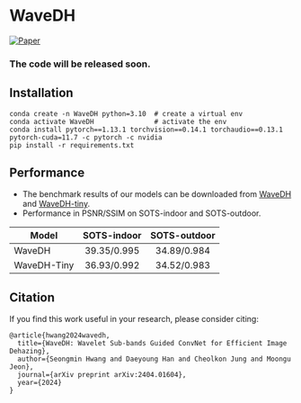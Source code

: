 # WaveDH
[![Paper](https://img.shields.io/badge/arXiv-Paper-<COLOR>.svg)](https://arxiv.org/abs/2404.01604)

### The code will be released soon.

## Installation
```
conda create -n WaveDH python=3.10  # create a virtual env
conda activate WaveDH               # activate the env
conda install pytorch==1.13.1 torchvision==0.14.1 torchaudio==0.13.1 pytorch-cuda=11.7 -c pytorch -c nvidia
pip install -r requirements.txt
```


## Performance
  - The benchmark results of our models can be downloaded from [WaveDH](https://gisto365-my.sharepoint.com/:f:/g/personal/sm_hwang_gm_gist_ac_kr/EqjCvWt-Sg5KhhTcxCPHLj8BXrj7piY13YUN3NJIw5MmEg?e=Ed2VhZ) and [WaveDH-tiny](https://gisto365-my.sharepoint.com/:f:/g/personal/sm_hwang_gm_gist_ac_kr/EvcqhOPBG4lHgXDTKWk2nXsBS_rixBAhkY_74mwU1C0VEg?e=R9pFUc).
  - Performance in PSNR/SSIM on SOTS-indoor and SOTS-outdoor.
  
  | Model         | SOTS-indoor  | SOTS-outdoor |
  | ------------- |:------------:|:------------:|
  | WaveDH        | 39.35/0.995  | 34.89/0.984 |
  | WaveDH-Tiny   | 36.93/0.992  | 34.52/0.983 |

## Citation
If you find this work useful in your research, please consider citing:

```
@article{hwang2024wavedh,
  title={WaveDH: Wavelet Sub-bands Guided ConvNet for Efficient Image Dehazing},
  author={Seongmin Hwang and Daeyoung Han and Cheolkon Jung and Moongu Jeon}, 
  journal={arXiv preprint arXiv:2404.01604},
  year={2024}
}
```
